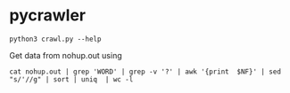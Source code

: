 # pycrawler

`python3 crawl.py --help`

Get data from nohup.out using

	cat nohup.out | grep 'WORD' | grep -v '?' | awk '{print  $NF}' | sed "s/'//g" | sort | uniq  | wc -l
